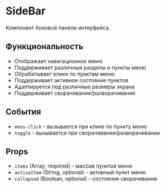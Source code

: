 # SideBar

Компонент боковой панели интерфейса.

## Функциональность

- Отображает навигационное меню
- Поддерживает различные разделы и пункты меню
- Обрабатывает клики по пунктам меню
- Поддерживает активное состояние пунктов
- Адаптируется под различные размеры экрана
- Поддерживает сворачивание/разворачивание

## События

- `menu-click` - вызывается при клике по пункту меню
- `toggle` - вызывается при сворачивании/разворачивании

## Props

- `items` (Array, required) - массив пунктов меню
- `activeItem` (String, optional) - активный пункт меню
- `collapsed` (Boolean, optional) - состояние сворачивания
